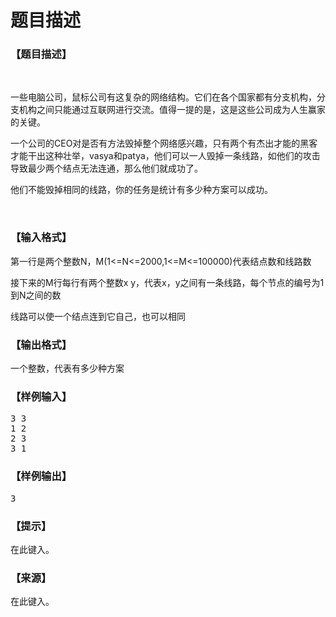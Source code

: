 # 题目描述


<h3>
【题目描述】<br/>
</h3>
<p>
<br/>
</p>
<p>
一些电脑公司，鼠标公司有这复杂的网络结构。它们在各个国家都有分支机构，分支机构之间只能通过互联网进行交流。值得一提的是，这是这些公司成为人生赢家的关键。
</p>
<p>
一个公司的CEO对是否有方法毁掉整个网络感兴趣，只有两个有杰出才能的黑客才能干出这种壮举，vasya和patya，他们可以一人毁掉一条线路，如他们的攻击导致最少两个结点无法连通，那么他们就成功了。
</p>
<p>
他们不能毁掉相同的线路，你的任务是统计有多少种方案可以成功。
</p>
<p>
<br/>
</p>
<h3>
【输入格式】
</h3>
<p>
第一行是两个整数N，M(1&lt;=N&lt;=2000,1&lt;=M&lt;=100000)代表结点数和线路数
</p>
<p>
接下来的M行每行有两个整数x y，代表x，y之间有一条线路，每个节点的编号为1到N之间的数
</p>
<p>
线路可以使一个结点连到它自己，也可以相同
</p>
<h3>
【输出格式】
</h3>
<p>
一个整数，代表有多少种方案
</p>
<h3>
【样例输入】
</h3>
<pre>3 3
1 2
2 3
3 1
</pre>
<h3>
【样例输出】
</h3>
<pre>3</pre>
<h3>
【提示】
</h3>
<p>
在此键入。
</p>
<h3>
【来源】
</h3>
<p>
在此键入。
</p>
